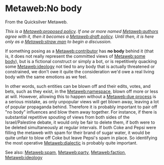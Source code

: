 
# Metaweb:No body

From the Quicksilver Metaweb.

*This is a [Metaweb:proposed policy](/metaweb-proposed-policy). If one or more named [Metaweb:authors](/metaweb-author) agree with it, then it becomes a [Metaweb:draft policy](/metaweb-draft-policy). Until then, it is here only as a [Metaweb:straw man](/metaweb-straw-man) to begin a discussion.*

If something posing as a [Metaweb:contributor](/metaweb-contributor) has **no body** behind it (that is, it does not really represent the committed views of [Metaweb:some body](/metaweb-some-body)), but is a fictional construct or simply a bot, or is repetitively quacking some [Metaweb:ideology](/metaweb-ideology) not tied to any body that is actually threatened or constrained, we don't owe it quite the consideration we'd owe a real living body with the same emotions as we feel.

In other words, such entities can be blown off and their edits, votes, and bets, such as they exist, in the [Metaweb:namespace](/metaweb-namespace), blown off more or less at will. However, allowing this to happen without a [Metaweb:due process](/metaweb-due-process) is a serious mistake, as only unpopular views will get blown away, leaving a lot of popular propaganda behind. Therefore it is probably important to pair off "no body" influences and blow them away together. For instance, if there is substantial repetitive spouting of views from both sides of the Israel/Palestine debate, it would only be fair to delete them, if both were to be deleted simultaneously at regular intervals. If both Coke and Pepsi were filling the metaweb with spam for their brand of sugar water, it would be quite unfair to blow off Coke but leave Pepsi's spam in place. So identifying the most operative [Metaweb:dialectic](/metaweb-dialectic) is probably quite important.

See also: [Metaweb:spam](/metaweb-spam), [Metaweb:party](/metaweb-party), [Metaweb:faction](/metaweb-faction), [Metaweb:ideology](/metaweb-ideology)
